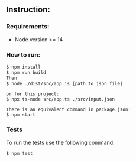 ## Instruction:

### Requirements:
- Node version >= 14

### How to run:
```sh
$ npm install
$ npm run build
Then
$ node ./dist/src/app.js [path to json file]
```
```
or for this project:
$ npx ts-node src/app.ts ./src/input.json

There is an equivalent command in package.json:
$ npm start
```
### Tests

To run the tests use the following command:

```sh
$ npm test
```
